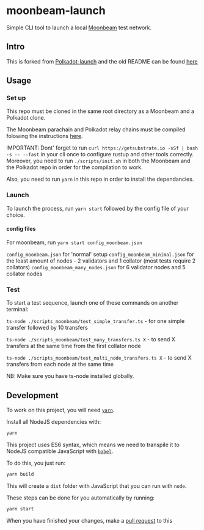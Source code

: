 # moonbeam-launch
 Simple CLI tool to launch a local [Moonbeam](https://github.com/PureStake/moonbeam) test network.

## Intro

This is forked from [Polkadot-launch](https://github.com/shawntabrizi/polkadot-launch) and the old README can be found [here](./README.md)

## Usage

### Set up

This repo must be cloned in the same root directory as a Moonbeam and a Polkadot clone.

The Moonbeam parachain and Polkadot relay chains must be compiled folowing the instructions [here](https://github.com/PureStake/moonbeam/blob/joshy-parachains-v1/launch-notes.md).

IMPORTANT: Dont' forget to run `curl https://getsubstrate.io -sSf | bash -s -- --fast` in your cli once to configure rustup and other tools correctly.
Moreover, you need to run `./scripts/init.sh` in both the Moonbeam and the Polkadot repo in order for the compilation to work.

Also, you need to run `yarn` in this repo in order to install the dependancies.

### Launch

To launch the process, run `yarn start` followed by the config file of your choice.

#### config files

For moonbeam, run `yarn start config_moonbeam.json`

`config_moonbeam.json` for 'normal' setup
`config_moonbeam_minimal.json` for the least amount of nodes - 2 validators and 1 collator (most tests require 2 collators)
`config_moonbeam_many_nodes.json` for 6 validator nodes and 5 collator nodes


### Test
To start a test sequence, launch one of these commands on another terminal:

`ts-node ./scripts_moonbeam/test_simple_transfer.ts` - for one simple transfer followed by 10 transfers

`ts-node ./scripts_moonbeam/test_many_transfers.ts X` - to send X transfers at the same time from the first collator node

`ts-node ./scripts_moonbeam/test_multi_node_transfers.ts X` - to send X transfers from each node at the same time

NB: Make sure you have ts-node installed globally.

## Development

To work on this project, you will need [`yarn`](https://yarnpkg.com/).

Install all NodeJS dependencies with:

```bash
yarn
```

This project uses ES6 syntax, which means we need to transpile it to NodeJS compatible JavaScript with [`babel`](https://babeljs.io/).

To do this, you just run:

```bash
yarn build
```

This will create a `dist` folder with JavaScript that you can run with `node`.

These steps can be done for you automatically by running:

```bash
yarn start
```

When you have finished your changes, make a [pull request](https://github.com/shawntabrizi/polkadot-launch/pulls) to this 
